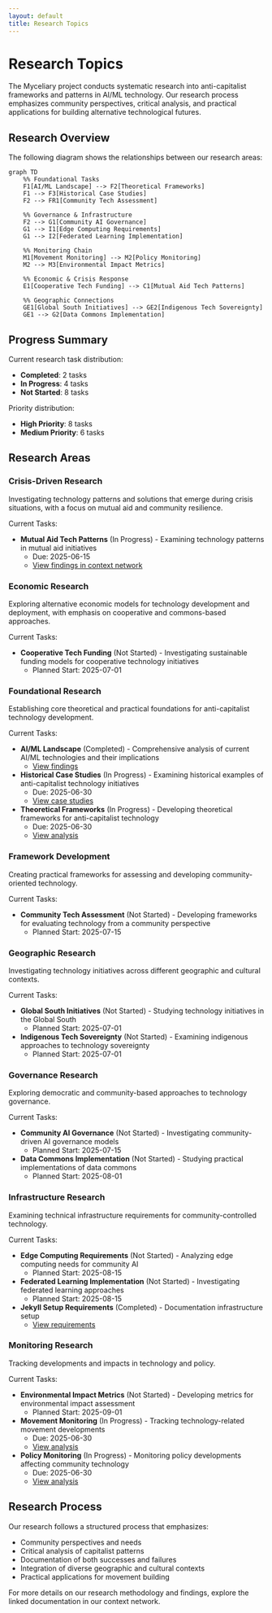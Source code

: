 ```yaml
---
layout: default
title: Research Topics
---
```


# Research Topics

The Myceliary project conducts systematic research into anti-capitalist frameworks and patterns in AI/ML technology. Our research process emphasizes community perspectives, critical analysis, and practical applications for building alternative technological futures.

## Research Overview

The following diagram shows the relationships between our research areas:

```mermaid
graph TD
    %% Foundational Tasks
    F1[AI/ML Landscape] --> F2[Theoretical Frameworks]
    F1 --> F3[Historical Case Studies]
    F2 --> FR1[Community Tech Assessment]
    
    %% Governance & Infrastructure
    F2 --> G1[Community AI Governance]
    G1 --> I1[Edge Computing Requirements]
    G1 --> I2[Federated Learning Implementation]
    
    %% Monitoring Chain
    M1[Movement Monitoring] --> M2[Policy Monitoring]
    M2 --> M3[Environmental Impact Metrics]
    
    %% Economic & Crisis Response
    E1[Cooperative Tech Funding] --> C1[Mutual Aid Tech Patterns]
    
    %% Geographic Connections
    GE1[Global South Initiatives] --> GE2[Indigenous Tech Sovereignty]
    GE1 --> G2[Data Commons Implementation]
```

## Progress Summary

Current research task distribution:
- **Completed**: 2 tasks
- **In Progress**: 4 tasks
- **Not Started**: 8 tasks

Priority distribution:
- **High Priority**: 8 tasks
- **Medium Priority**: 6 tasks

## Research Areas

### Crisis-Driven Research

Investigating technology patterns and solutions that emerge during crisis situations, with a focus on mutual aid and community resilience.

Current Tasks:
- **Mutual Aid Tech Patterns** (In Progress) - Examining technology patterns in mutual aid initiatives
  - Due: 2025-06-15
  - [View findings in context network](/context-network/analysis/findings/case_studies/mutual_aid_tech.md)

### Economic Research

Exploring alternative economic models for technology development and deployment, with emphasis on cooperative and commons-based approaches.

Current Tasks:
- **Cooperative Tech Funding** (Not Started) - Investigating sustainable funding models for cooperative technology initiatives
  - Planned Start: 2025-07-01

### Foundational Research

Establishing core theoretical and practical foundations for anti-capitalist technology development.

Current Tasks:
- **AI/ML Landscape** (Completed) - Comprehensive analysis of current AI/ML technologies and their implications
  - [View findings](/context-network/analysis/findings/ai_ml_landscape_analysis.md)
- **Historical Case Studies** (In Progress) - Examining historical examples of anti-capitalist technology initiatives
  - Due: 2025-06-30
  - [View case studies](/context-network/analysis/findings/case_studies/)
- **Theoretical Frameworks** (In Progress) - Developing theoretical frameworks for anti-capitalist technology
  - Due: 2025-06-30
  - [View analysis](/context-network/analysis/findings/theoretical_frameworks_analysis.md)

### Framework Development

Creating practical frameworks for assessing and developing community-oriented technology.

Current Tasks:
- **Community Tech Assessment** (Not Started) - Developing frameworks for evaluating technology from a community perspective
  - Planned Start: 2025-07-15

### Geographic Research

Investigating technology initiatives across different geographic and cultural contexts.

Current Tasks:
- **Global South Initiatives** (Not Started) - Studying technology initiatives in the Global South
  - Planned Start: 2025-07-01
- **Indigenous Tech Sovereignty** (Not Started) - Examining indigenous approaches to technology sovereignty
  - Planned Start: 2025-07-01

### Governance Research

Exploring democratic and community-based approaches to technology governance.

Current Tasks:
- **Community AI Governance** (Not Started) - Investigating community-driven AI governance models
  - Planned Start: 2025-07-15
- **Data Commons Implementation** (Not Started) - Studying practical implementations of data commons
  - Planned Start: 2025-08-01

### Infrastructure Research

Examining technical infrastructure requirements for community-controlled technology.

Current Tasks:
- **Edge Computing Requirements** (Not Started) - Analyzing edge computing needs for community AI
  - Planned Start: 2025-08-15
- **Federated Learning Implementation** (Not Started) - Investigating federated learning approaches
  - Planned Start: 2025-08-15
- **Jekyll Setup Requirements** (Completed) - Documentation infrastructure setup
  - [View requirements](/context-network/research_tasks/infrastructure/jekyll_setup_requirements.md)

### Monitoring Research

Tracking developments and impacts in technology and policy.

Current Tasks:
- **Environmental Impact Metrics** (Not Started) - Developing metrics for environmental impact assessment
  - Planned Start: 2025-09-01
- **Movement Monitoring** (In Progress) - Tracking technology-related movement developments
  - Due: 2025-06-30
  - [View analysis](/context-network/analysis/findings/movement_monitoring_analysis.md)
- **Policy Monitoring** (In Progress) - Monitoring policy developments affecting community technology
  - Due: 2025-06-30
  - [View analysis](/context-network/analysis/findings/policy_monitoring_analysis.md)

## Research Process

Our research follows a structured process that emphasizes:
- Community perspectives and needs
- Critical analysis of capitalist patterns
- Documentation of both successes and failures
- Integration of diverse geographic and cultural contexts
- Practical applications for movement building

For more details on our research methodology and findings, explore the linked documentation in our context network.
